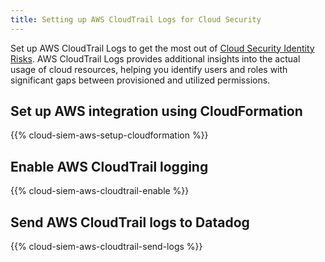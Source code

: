 ```yaml
---
title: Setting up AWS CloudTrail Logs for Cloud Security
---
```


Set up AWS CloudTrail Logs to get the most out of [Cloud Security Identity Risks][1]. AWS CloudTrail Logs provides additional insights into the actual usage of cloud resources, helping you identify users and roles with significant gaps between provisioned and utilized permissions.

## Set up AWS integration using CloudFormation

{{% cloud-siem-aws-setup-cloudformation %}}

## Enable AWS CloudTrail logging

{{% cloud-siem-aws-cloudtrail-enable %}}

## Send AWS CloudTrail logs to Datadog

{{% cloud-siem-aws-cloudtrail-send-logs %}}

[1]: /security/cloud_security_management/identity_risks
